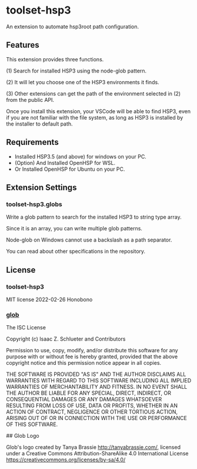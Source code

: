 # toolset-hsp3

An extension to automate hsp3root path configuration.

## Features

This extension provides three functions.

(1) Search for installed HSP3 using the node-glob pattern.

(2) It will let you choose one of the HSP3 environments it finds.

(3) Other extensions can get the path of the environment selected in (2) from the public API.

Once you install this extension, your VSCode will be able to find HSP3, even if you are not familiar with the file system, as long as HSP3 is installed by the installer to default path.


## Requirements

* Installed HSP3.5 (and above) for windows on your PC.
* (Option) And Installed OpenHSP for WSL.
* Or Installed OpenHSP for Ubuntu on your PC.

## Extension Settings

### toolset-hsp3.globs

Write a glob pattern to search for the installed HSP3 to string type array.

Since it is an array, you can write multiple glob patterns.

Node-glob on Windows cannot use a backslash as a path separator.

You can read about other specifications in the repository.

## License

### toolset-hsp3

MIT license 2022-02-26 Honobono

### [glob](https://github.com/isaacs/node-glob)

The ISC License

Copyright (c) Isaac Z. Schlueter and Contributors

Permission to use, copy, modify, and/or distribute this software for any
purpose with or without fee is hereby granted, provided that the above
copyright notice and this permission notice appear in all copies.

THE SOFTWARE IS PROVIDED "AS IS" AND THE AUTHOR DISCLAIMS ALL WARRANTIES
WITH REGARD TO THIS SOFTWARE INCLUDING ALL IMPLIED WARRANTIES OF
MERCHANTABILITY AND FITNESS. IN NO EVENT SHALL THE AUTHOR BE LIABLE FOR
ANY SPECIAL, DIRECT, INDIRECT, OR CONSEQUENTIAL DAMAGES OR ANY DAMAGES
WHATSOEVER RESULTING FROM LOSS OF USE, DATA OR PROFITS, WHETHER IN AN
ACTION OF CONTRACT, NEGLIGENCE OR OTHER TORTIOUS ACTION, ARISING OUT OF OR
IN CONNECTION WITH THE USE OR PERFORMANCE OF THIS SOFTWARE.

\#\# Glob Logo

Glob's logo created by Tanya Brassie <http://tanyabrassie.com/>, licensed
under a Creative Commons Attribution-ShareAlike 4.0 International License
https://creativecommons.org/licenses/by-sa/4.0/
